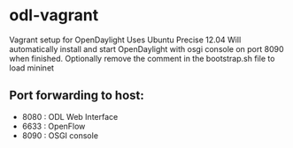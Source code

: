 odl-vagrant
===========

Vagrant setup for OpenDaylight
Uses Ubuntu Precise 12.04
Will automatically install and start OpenDaylight with osgi console on port 8090 when finished.
Optionally remove the comment in the bootstrap.sh file to load mininet

## Port forwarding to host:
* 8080 : ODL Web Interface
* 6633 : OpenFlow
* 8090 : OSGI console

